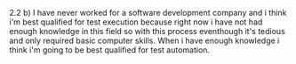 2.2
 b) I have never worked for a software development company and i think i'm best qualified for test execution
because right now i have not had enough knowledge in this field so with this process eventhough it's tedious
and only required basic computer skills. When i have enough knowledge i think i'm going to be best qualified
for test automation.
